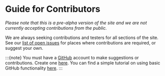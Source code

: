 # Guide for Contributors

*Please note that this is a pre-alpha version of the site and we are not currently accepting contributions from the public.*

We are always seeking contributions and testers for all sections of the site. See our [list of open issues](https://github.com/agully1/ca-knowledgebase/issues) for places where contributions are required, or suggest your own.

:::{note}
You must have a [GitHub](https://github.com/) account to make suggestions or contributions. Create one [here](https://github.com/signup). You can find a simple tutorial on using basic GitHub functionality [here](https://guides.github.com/activities/hello-world/).
:::

```{tableofcontents}
```